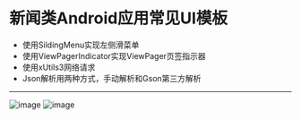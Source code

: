 # 新闻类Android应用常见UI模板
- 使用SildingMenu实现左侧滑菜单
- 使用ViewPagerIndicator实现ViewPager页签指示器
- 使用xUtils3网络请求
- Json解析用两种方式，手动解析和Gson第三方解析

-----
![image](https://github.com/zaiyunduan123/NewsLine/blob/master/images/image1.png)
![image](https://github.com/zaiyunduan123/NewsLine/blob/master/images/image2.png)
